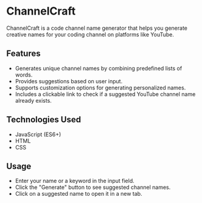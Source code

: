 # ChannelCraft

ChannelCraft is a code channel name generator that helps you generate creative names for your coding channel on platforms like YouTube.

## Features

- Generates unique channel names by combining predefined lists of words.
- Provides suggestions based on user input.
- Supports customization options for generating personalized names.
- Includes a clickable link to check if a suggested YouTube channel name already exists.

## Technologies Used

- JavaScript (ES6+)
- HTML
- CSS

## Usage

- Enter your name or a keyword in the input field.
- Click the "Generate" button to see suggested channel names.
- Click on a suggested name to open it in a new tab.